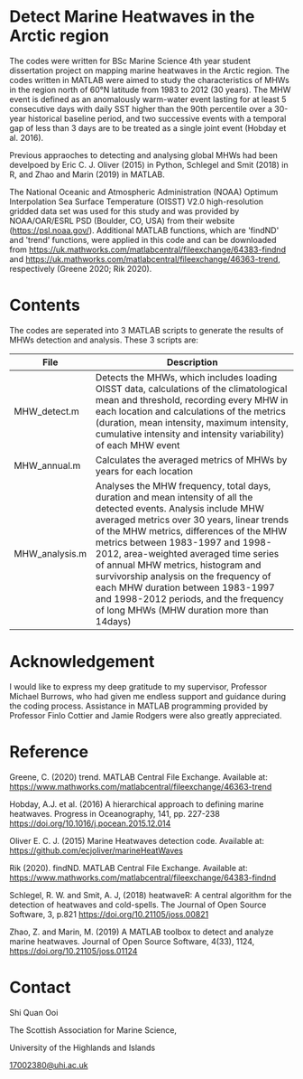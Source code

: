 # Detect Marine Heatwaves in the Arctic region 

The codes were written for BSc Marine Science 4th year student dissertation project on mapping marine heatwaves in the Arctic region. The codes written in MATLAB were aimed to study the characteristics of MHWs in the region north of 60°N latitude from 1983 to 2012 (30 years). The MHW event is defined as an anomalously warm-water event lasting for at least 5 consecutive days with daily SST higher than the 90th percentile over a 30-year historical baseline period, and two successive events with a temporal gap of less than 3 days are to be treated as a single joint event (Hobday et al. 2016). 

Previous appraoches to detecting and analysing global MHWs had been develpoed by Eric C. J. Oliver (2015) in Python, Schlegel and Smit (2018) in R, and Zhao and Marin (2019) in MATLAB. 

The National Oceanic and Atmospheric Administration (NOAA) Optimum Interpolation Sea Surface Temperature (OISST) V2.0 high-resolution gridded data set was used for this study and was provided by NOAA/OAR/ESRL PSD (Boulder, CO, USA) from their website (https://psl.noaa.gov/). Additional MATLAB functions, which are 'findND' and 'trend' functions, were applied in this code and can be downloaded from https://uk.mathworks.com/matlabcentral/fileexchange/64383-findnd and https://uk.mathworks.com/matlabcentral/fileexchange/46363-trend, respectively (Greene 2020; Rik 2020).


# Contents

The codes are seperated into 3 MATLAB scripts to generate the results of MHWs detection and analysis. These 3 scripts are:

|File                 |Description|
|---------------------|-----------|
|MHW_detect.m         |Detects the MHWs, which includes loading OISST data, calculations of the climatological mean and threshold, recording every MHW in each location and calculations of the metrics (duration, mean intensity, maximum intensity, cumulative intensity and intensity variability) of each MHW event|
|MHW_annual.m         |Calculates the averaged metrics of MHWs by years for each location|
|MHW_analysis.m       |Analyses the MHW frequency, total days, duration and mean intensity of all the detected events. Analysis include MHW averaged metrics over 30 years, linear trends of the MHW metrics, differences of the MHW metrics between 1983-1997 and 1998-2012, area-weighted averaged time series of annual MHW metrics, histogram and survivorship analysis on the frequency of each MHW duration between 1983-1997 and 1998-2012 periods, and the frequency of long MHWs (MHW duration more than 14days)|


# Acknowledgement

I would like to express my deep gratitude to my supervisor, Professor Michael Burrows, who had given me endless support and guidance during the coding process. Assistance in MATLAB programming provided by Professor Finlo Cottier and Jamie Rodgers were also greatly appreciated.


# Reference

Greene, C. (2020) trend. MATLAB Central File Exchange. Available at: https://www.mathworks.com/matlabcentral/fileexchange/46363-trend

Hobday, A.J. et al. (2016) A hierarchical approach to defining marine
heatwaves. Progress in Oceanography, 141, pp. 227-238 https://doi.org/10.1016/j.pocean.2015.12.014

Oliver E. C. J. (2015) Marine Heatwaves detection code. Available at: https://github.com/ecjoliver/marineHeatWaves

Rik (2020). findND. MATLAB Central File Exchange. Available at: https://www.mathworks.com/matlabcentral/fileexchange/64383-findnd

Schlegel, R. W. and Smit, A. J, (2018) heatwaveR: A central algorithm for the detection of heatwaves and cold-spells. The Journal of Open Source Software, 3, p.821  https://doi.org/10.21105/joss.00821

Zhao, Z. and Marin, M. (2019) A MATLAB toolbox to detect and analyze marine heatwaves. Journal of Open Source Software, 4(33), 1124, https://doi.org/10.21105/joss.01124

# Contact

Shi Quan Ooi

The Scottish Association for Marine Science,

University of the Highlands and Islands

<17002380@uhi.ac.uk> 

